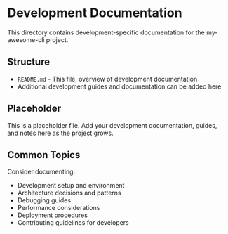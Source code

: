 # Development Documentation

This directory contains development-specific documentation for the my-awesome-cli project.

## Structure

- `README.md` - This file, overview of development documentation
- Additional development guides and documentation can be added here

## Placeholder

This is a placeholder file. Add your development documentation, guides, and notes here as the project grows.

## Common Topics

Consider documenting:
- Development setup and environment
- Architecture decisions and patterns
- Debugging guides
- Performance considerations
- Deployment procedures
- Contributing guidelines for developers
